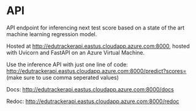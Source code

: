 # API

API endpoint for inferencing next test score based on a state of the art machine learning regression model. 

Hosted at http://edutrackerapi.eastus.cloudapp.azure.com:8000, hosted with Uvicorn and FastAPI on an Azure Virtual Machine. 

Use the inference API with just one line of code: http://edutrackerapi.eastus.cloudapp.azure.com:8000/predict?scores=
(make sure to use comma seperated values)

Docs: http://edutrackerapi.eastus.cloudapp.azure.com:8000/docs

Redoc: http://edutrackerapi.eastus.cloudapp.azure.com:8000/redoc
